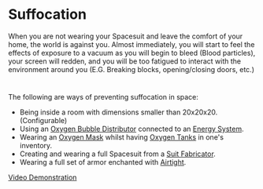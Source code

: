 # Suffocation



When you are not wearing your Spacesuit and leave the comfort of your home, the world is against you. Almost immediately, you will start to feel the effects of exposure to a vacuum as you will begin to bleed (Blood particles), your screen will redden, and you will be too fatigued to interact with the environment around you (E.G. Breaking blocks, opening/closing doors, etc.)

# 

The following are ways of preventing suffocation in space:

* Being inside a room with dimensions smaller than 20x20x20. (Configurable)
* Using an [Oxygen Bubble Distributor](Oxygen-Bubble-Distributor) connected to an [Energy System](Energy-Systems).
* Wearing an [Oxygen Mask](Oxygen-Mask) whilst having [Oxygen Tanks](Oxygen-Tank) in one's inventory.
* Creating and wearing a full Spacesuit from a [Suit Fabricator](Suit-Fabricator).
* Wearing a full set of armor enchanted with [Airtight](Airtight).

[Video Demonstration](https://vimeo.com/263213793)